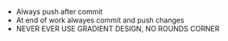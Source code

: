 - Always push after commit
- At end of work alwayes commit and push changes
- NEVER EVER USE GRADIENT DESIGN, NO ROUNDS CORNER